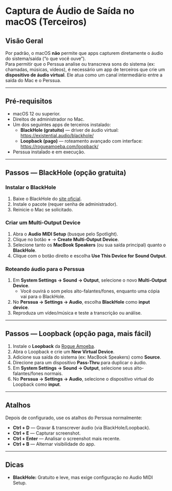 
# Captura de Áudio de Saída no macOS (Terceiros)

## Visão Geral
Por padrão, o macOS **não** permite que apps capturem diretamente o áudio do sistema/saída (“o que você ouve”).  
Para permitir que o Perssua analise ou transcreva sons do sistema (ex: chamadas, músicas, vídeos), é necessário um app de terceiros que crie um **dispositivo de áudio virtual**. Ele atua como um canal intermediário entre a saída do Mac e o Perssua.

---

## Pré-requisitos
- macOS 12 ou superior.
- Direitos de administrador no Mac.
- Um dos seguintes apps de terceiros instalado:
	- **BlackHole (gratuito)** — driver de áudio virtual: <https://existential.audio/blackhole/>
	- **Loopback (pago)** — roteamento avançado com interface: <https://rogueamoeba.com/loopback/>
- Perssua instalado e em execução.

---

## Passos — BlackHole (opção gratuita)

### Instalar o BlackHole
1. Baixe o BlackHole do [site oficial](https://existential.audio/blackhole/).
2. Instale o pacote (requer senha de administrador).
3. Reinicie o Mac se solicitado.

### Criar um Multi-Output Device
1. Abra o **Audio MIDI Setup** (busque pelo Spotlight).
2. Clique no botão **+** → **Create Multi-Output Device**.
3. Selecione tanto os **MacBook Speakers** (ou sua saída principal) quanto o **BlackHole**.
4. Clique com o botão direito e escolha **Use This Device for Sound Output**.

### Roteando áudio para o Perssua
1. Em **System Settings → Sound → Output**, selecione o novo **Multi-Output Device**.
	 - Você ouvirá o som pelos alto-falantes/fones, enquanto uma cópia vai para o BlackHole.
2. No **Perssua → Settings → Audio**, escolha **BlackHole** como **input device**.
3. Reproduza um vídeo/música e teste a transcrição ou análise.

---

## Passos — Loopback (opção paga, mais fácil)
1. Instale o **Loopback** da [Rogue Amoeba](https://rogueamoeba.com/loopback/).
2. Abra o Loopback e crie um **New Virtual Device**.
3. Adicione sua saída do sistema (ex: MacBook Speakers) como **Source**.
4. Direcione para um dispositivo **Pass-Thru** para duplicar o áudio.
5. Em **System Settings → Sound → Output**, selecione seus alto-falantes/fones normais.
6. No **Perssua → Settings → Audio**, selecione o dispositivo virtual do Loopback como **input**.

---

## Atalhos
Depois de configurado, use os atalhos do Perssua normalmente:
- **Ctrl + D** — Gravar & transcrever áudio (via BlackHole/Loopback).
- **Ctrl + E** — Capturar screenshot.
- **Ctrl + Enter** — Analisar o screenshot mais recente.
- **Ctrl + B** — Alternar visibilidade do app.

---

## Dicas
- **BlackHole:** Gratuito e leve, mas exige configuração no Audio MIDI Setup.
